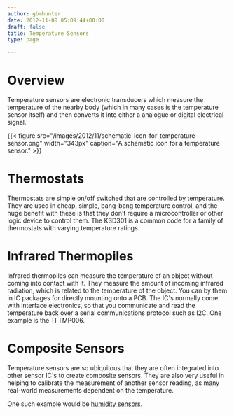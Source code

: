 ```yaml
---
author: gbmhunter
date: 2012-11-08 05:09:44+00:00
draft: false
title: Temperature Sensors
type: page

---
```


# Overview

Temperature sensors are electronic transducers which measure the temperature of the nearby body (which in many cases is the temperature sensor itself) and then converts it into either a analogue or digital electrical signal.

{{< figure src="/images/2012/11/schematic-icon-for-temperature-sensor.png" width="343px" caption="A schematic icon for a temperature sensor."  >}}

# Thermostats

Thermostats are simple on/off switched that are controlled by temperature. They are used in cheap, simple, bang-bang temperature control, and the huge benefit with these is that they don't require a microcontroller or other logic device to control them. The KSD301 is a common code for a family of thermostats with varying temperature ratings.

# Infrared Thermopiles

Infrared thermopiles can measure the temperature of an object without coming into contact with it. They measure the amount of incoming infrared radiation, which is related to the temperature of the object. You can by them in IC packages for directly mounting onto a PCB. The IC's normally come with interface electronics, so that you communicate and read the temperature back over a serial communications protocol such as I2C. One example is the TI TMP006.

# Composite Sensors

Temperature sensors are so ubiquitous that they are often integrated into other sensor IC's to create composite sensors. They are also very useful in helping to calibrate the measurement of another sensor reading, as many real-world measurements dependent on the temperature.

One such example would be [humidity sensors](/electronics/components/sensors/humidity-sensors).
